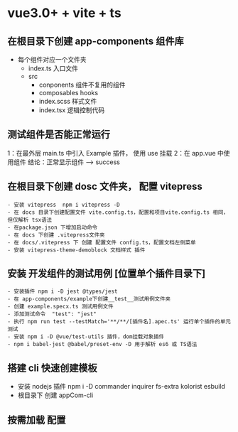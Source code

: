 # vue3.0+ + vite + ts

## 在根目录下创建 app-components 组件库

- 每个组件对应一个文件夹
  - index.ts 入口文件
  - src
    - conponents 组件不复用的组件
    - composables hooks
    - index.scss 样式文件
    - index.tsx 逻辑控制代码

## 测试组件是否能正常运行

1：在最外层 main.ts 中引入 Example 插件， 使用 use 挂载
2：在 app.vue 中使用组件
结论：正常显示组件 --> success

## 在根目录下创建 dosc 文件夹， 配置 vitepress

    - 安装 vitepress  npm i vitepress -D
    - 在 docs 目录下创建配置文件 vite.config.ts，配置和项目vite.config.ts 相同，但仅解析 tsx语法
    - 在package.json 下增加启动命令
    - 在 docs 下创建 .vitepress文件夹
    - 在 docs/.vitepress 下 创建 配置文件 config.ts，配置文档左侧菜单
    - 安装 vitepress-theme-demoblock 文档样式 插件

## 安装 开发组件的测试用例 [位置单个插件目录下]

    - 安装插件 npm i -D jest @types/jest
    - 在 app-components/example下创建__test__测试用例文件夹
    - 创建 example.specx.ts 测试用例文件
    - 添加测试命令  "test": "jest"
    - 执行 npm run test --testMatch='**/**/[插件名].apec.ts' 运行单个插件的单元测试
    - 安装 npm i -D @vue/test-utils 插件，dom挂载对象插件
    - npm i babel-jest @babel/preset-env -D 用于解析 es6 或 TS语法

## 搭建 cli 快速创建模板

- 安装 nodejs 插件 npm i -D commander inquirer fs-extra kolorist esbuild
- 根目录下 创建 appCom-cli

## 按需加载 配置
